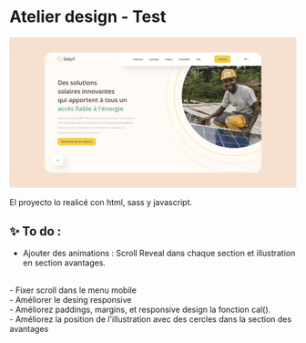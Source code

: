 # Atelier design - Test

![Design preview ](./assets/atelier-design-test-preview.png)

El proyecto lo realicé con html, sass y javascript.


## ✨ To do :
- Ajouter des animations : Scroll Reveal dans chaque section et illustration en section avantages.
<br>
- Fixer scroll dans le menu mobile
<br>
- Améliorer le desing responsive
<br>
- Améliorez paddings, margins, et responsive design la fonction cal().
<br>
- Améliorez la position de l'illustration avec des cercles dans la section des avantages




